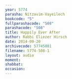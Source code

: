```yaml
---
year: 5774
parasha: Nitzavim-Vayeilech
bookcode: "5"
fullparashacode: "508"
parashacode: "508"
title: Happily Ever After
author: Rabbi Eliezer Hirsch
date: 2014-09-20
archivecode: 57745081
filename: 5774-508-1
layout: audio
moment: 
shabbat: 
occasion: 
---
```

